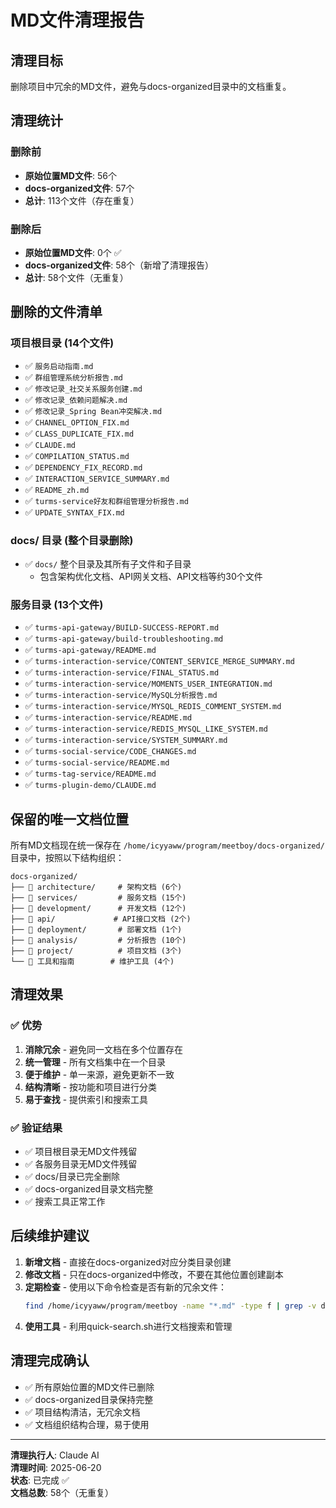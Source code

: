# MD文件清理报告

## 清理目标
删除项目中冗余的MD文件，避免与docs-organized目录中的文档重复。

## 清理统计

### 删除前
- **原始位置MD文件**: 56个
- **docs-organized文件**: 57个
- **总计**: 113个文件（存在重复）

### 删除后
- **原始位置MD文件**: 0个 ✅
- **docs-organized文件**: 58个（新增了清理报告）
- **总计**: 58个文件（无重复）

## 删除的文件清单

### 项目根目录 (14个文件)
- ✅ `服务启动指南.md`
- ✅ `群组管理系统分析报告.md`
- ✅ `修改记录_社交关系服务创建.md`
- ✅ `修改记录_依赖问题解决.md`
- ✅ `修改记录_Spring Bean冲突解决.md`
- ✅ `CHANNEL_OPTION_FIX.md`
- ✅ `CLASS_DUPLICATE_FIX.md`
- ✅ `CLAUDE.md`
- ✅ `COMPILATION_STATUS.md`
- ✅ `DEPENDENCY_FIX_RECORD.md`
- ✅ `INTERACTION_SERVICE_SUMMARY.md`
- ✅ `README_zh.md`
- ✅ `turms-service好友和群组管理分析报告.md`
- ✅ `UPDATE_SYNTAX_FIX.md`

### docs/ 目录 (整个目录删除)
- ✅ `docs/` 整个目录及其所有子文件和子目录
  - 包含架构优化文档、API网关文档、API文档等约30个文件

### 服务目录 (13个文件)
- ✅ `turms-api-gateway/BUILD-SUCCESS-REPORT.md`
- ✅ `turms-api-gateway/build-troubleshooting.md`
- ✅ `turms-api-gateway/README.md`
- ✅ `turms-interaction-service/CONTENT_SERVICE_MERGE_SUMMARY.md`
- ✅ `turms-interaction-service/FINAL_STATUS.md`
- ✅ `turms-interaction-service/MOMENTS_USER_INTEGRATION.md`
- ✅ `turms-interaction-service/MySQL分析报告.md`
- ✅ `turms-interaction-service/MYSQL_REDIS_COMMENT_SYSTEM.md`
- ✅ `turms-interaction-service/README.md`
- ✅ `turms-interaction-service/REDIS_MYSQL_LIKE_SYSTEM.md`
- ✅ `turms-interaction-service/SYSTEM_SUMMARY.md`
- ✅ `turms-social-service/CODE_CHANGES.md`
- ✅ `turms-social-service/README.md`
- ✅ `turms-tag-service/README.md`
- ✅ `turms-plugin-demo/CLAUDE.md`

## 保留的唯一文档位置

所有MD文档现在统一保存在 `/home/icyyaww/program/meetboy/docs-organized/` 目录中，按照以下结构组织：

```
docs-organized/
├── 📁 architecture/     # 架构文档 (6个)
├── 📁 services/         # 服务文档 (15个)
├── 📁 development/      # 开发文档 (12个)
├── 📁 api/             # API接口文档 (2个)
├── 📁 deployment/       # 部署文档 (1个)
├── 📁 analysis/         # 分析报告 (10个)
├── 📁 project/          # 项目文档 (3个)
└── 📖 工具和指南        # 维护工具 (4个)
```

## 清理效果

### ✅ 优势
1. **消除冗余** - 避免同一文档在多个位置存在
2. **统一管理** - 所有文档集中在一个目录
3. **便于维护** - 单一来源，避免更新不一致
4. **结构清晰** - 按功能和项目进行分类
5. **易于查找** - 提供索引和搜索工具

### ✅ 验证结果
- ✅ 项目根目录无MD文件残留
- ✅ 各服务目录无MD文件残留
- ✅ docs/目录已完全删除
- ✅ docs-organized目录文档完整
- ✅ 搜索工具正常工作

## 后续维护建议

1. **新增文档** - 直接在docs-organized对应分类目录创建
2. **修改文档** - 只在docs-organized中修改，不要在其他位置创建副本
3. **定期检查** - 使用以下命令检查是否有新的冗余文件：
   ```bash
   find /home/icyyaww/program/meetboy -name "*.md" -type f | grep -v docs-organized
   ```
4. **使用工具** - 利用quick-search.sh进行文档搜索和管理

## 清理完成确认

- ✅ 所有原始位置的MD文件已删除
- ✅ docs-organized目录保持完整
- ✅ 项目结构清洁，无冗余文档
- ✅ 文档组织结构合理，易于使用

---

**清理执行人**: Claude AI  
**清理时间**: 2025-06-20  
**状态**: 已完成 ✅  
**文档总数**: 58个（无重复）